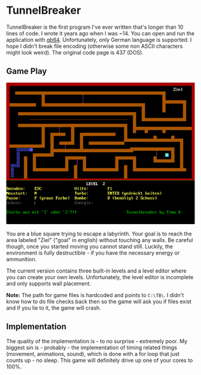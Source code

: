 # TunnelBreaker

TunnelBreaker is the first program I've ever written that's longer than 10 lines of code. I wrote it years ago when I was ~14. You can open and run the application with [qb64](https://qb64.com). Unfortunately, only German language is supported. I hope I didn't break file encoding (otherwise some non ASCII characters might look weird). The original code page is 437 (DOS).

## Game Play

![](img/game.png)


You are a blue square trying to escape a labyrinth. Your goal is to reach the area labeled "Ziel" ("goal" in english) without touching any walls. Be careful though, once you started moving you cannot stand still. Luckily, the environment is fully destructible - if you have the necessary energy or ammunition.

The current version contains three built-in levels and a level editor where you can create your own levels. Unfortunately, the level editor is incomplete and only supports wall placement.

**Note:** The path for game files is hardcoded and points to `C:\TB\`. I didn't know how to do file checks back then so the game will ask you if files exist and if you lie to it, the game will crash.

## Implementation

The quality of the implementation is - to no surprise - extremely poor. My biggest sin is - probably - the implementation of timing related things (movement, animations, sound), which is done with a for loop that just counts up - no sleep. This game will definitely drive up one of your cores to 100%.
